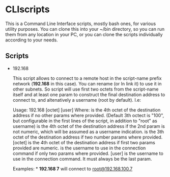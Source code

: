 # CLIscripts

This is a Command Line Interface scripts, mostly bash ones, for various utility purposes. You can clone this into your ~/bin directory, so you can run them from any location in your PC, or you can clone the scripts individually according to your needs. 

## Scripts

* 192.168

    This script allows to connect to a remote host in the script-name prefix network (**192.168** in this case). You can rename (or ln link it) to use it in other subnets. So script will use first two octets from the script-name itself and at least one param to construct the final destination address to connect to, and altenatively a username (root by default). I.e:
    
    Usage:
        192.168 <OCTET> [octet] [user]
        Where:
        <OCTET> is the 4th octet of the destination address if no other params where provided. (Default 3th octect is "100", but configurable in the first lines of the script, in addition to "root" as username)
                is the 4th octet of the destination address if the 2nd param is not numeric, which will be assumed as a username indication.
                is the 3th octet of the destination address if two number params where provided.
        [octet] is the 4th octet of the destination address if first two params provided are numeric.
                is the username to use in the connection command if only two params where provided.
        [user]  is the username to use in the connection command. It must always be the last param.
    
    Examples:
        * **192.168 7** will connect to root@192.168.100.7
